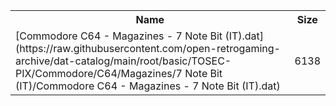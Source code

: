 <table>
<tr><th>Name</th><th>Size</th></tr>
<tr><td>[Commodore C64 - Magazines - 7 Note Bit (IT).dat](https://raw.githubusercontent.com/open-retrogaming-archive/dat-catalog/main/root/basic/TOSEC-PIX/Commodore/C64/Magazines/7 Note Bit (IT)/Commodore C64 - Magazines - 7 Note Bit (IT).dat)</td><td>6138</td></tr>
</table>
